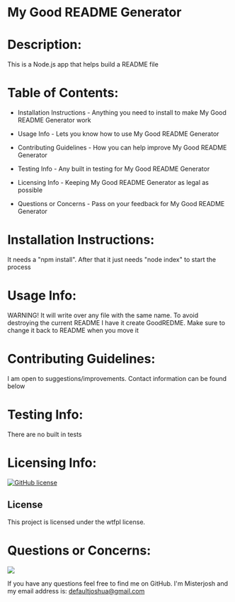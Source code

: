 # My Good README Generator
   
# Description: 
   This is a Node.js app that helps build a README file

# Table of Contents:

  - Installation Instructions - Anything you need to install to make My Good README Generator work

  - Usage Info - Lets you know how to use My Good README Generator

  - Contributing Guidelines - How you can help improve My Good README Generator

  - Testing Info - Any built in testing for My Good README Generator

  - Licensing Info - Keeping My Good README Generator as legal as possible
  
  - Questions or Concerns - Pass on your feedback for My Good README Generator


# Installation Instructions: 
  It needs a "npm install". After that it just needs "node index" to start the process

# Usage Info: 
  WARNING! It will write over any file with the same name. To avoid destroying the current README I have it create GoodREDME. Make sure to change it back to README when you move it

# Contributing Guidelines: 
  I am open to suggestions/improvements. Contact information can be found below

# Testing Info: 
  There are no built in tests

# Licensing Info:

  [![GitHub license](https://img.shields.io/badge/license-wtfpl-blue.svg)](https://github.com/Misterjosh/my-good-readme-generator)

  ## License

This project is licensed under the wtfpl license.

# Questions or Concerns: 

![](https://avatars0.githubusercontent.com/u/58442707?v=4) 

If you have any questions feel free to find me on GitHub. I'm Misterjosh and my email address is: defaultjoshua@gmail.com